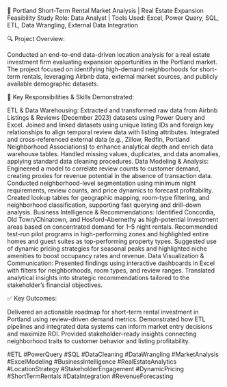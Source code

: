 
📍 Portland Short-Term Rental Market Analysis | Real Estate Expansion Feasibility Study
Role: Data Analyst | Tools Used: Excel, Power Query, SQL, ETL, Data Wrangling, External Data Integration

🔍 Project Overview:

Conducted an end-to-end data-driven location analysis for a real estate investment firm evaluating expansion opportunities in the Portland market. The project focused on identifying high-demand neighborhoods for short-term rentals, leveraging Airbnb data, external market sources, and publicly available demographic datasets.

🧠 Key Responsibilities & Skills Demonstrated:

ETL & Data Warehousing:
Extracted and transformed raw data from Airbnb Listings & Reviews (December 2023) datasets using Power Query and Excel.
Joined and linked datasets using unique listing IDs and foreign key relationships to align temporal review data with listing attributes.
Integrated and cross-referenced external data (e.g., Zillow, Redfin, Portland Neighborhood Associations) to enhance analytical depth and enrich data warehouse tables.
Handled missing values, duplicates, and data anomalies, applying standard data cleaning procedures.
Data Modeling & Analysis:
Engineered a model to correlate review counts to customer demand, creating proxies for revenue potential in the absence of transaction data.
Conducted neighborhood-level segmentation using minimum night requirements, review counts, and price dynamics to forecast profitability.
Created lookup tables for geographic mapping, room-type filtering, and neighborhood classification, supporting fast querying and drill-down analysis.
Business Intelligence & Recommendations:
Identified Concordia, Old Town/Chinatown, and Hosford-Abernethy as high-potential investment areas based on concentrated demand for 1–5 night rentals.
Recommended test-run pilot programs in high-performing zones and highlighted entire homes and guest suites as top-performing property types.
Suggested use of dynamic pricing strategies for seasonal peaks and highlighted niche amenities to boost occupancy rates and revenue.
Data Visualization & Communication:
Presented findings using interactive dashboards in Excel with filters for neighborhoods, room types, and review ranges.
Translated analytical insights into strategic recommendations tailored to the stakeholder’s financial objectives.

✅ Key Outcomes:

Delivered an actionable roadmap for short-term rental investment in Portland using review-driven demand metrics.
Demonstrated how ETL pipelines and integrated data systems can inform market entry decisions and maximize ROI.
Provided stakeholder-ready insights connecting neighborhood traits to customer behavior and listing profitability.

#ETL #PowerQuery #SQL #DataCleaning #DataWrangling #MarketAnalysis #ExcelModeling #BusinessIntelligence #RealEstateAnalytics #LocationStrategy #StakeholderEngagement #DynamicPricing #ShortTermRentals #DataIntegration #RevenueForecasting
